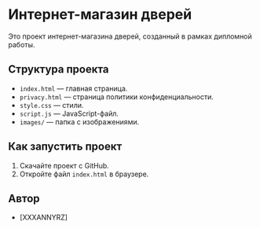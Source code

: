# Интернет-магазин дверей

Это проект интернет-магазина дверей, созданный в рамках дипломной работы.

## Структура проекта
- `index.html` — главная страница.
- `privacy.html` — страница политики конфиденциальности.
- `style.css` — стили.
- `script.js` — JavaScript-файл.
- `images/` — папка с изображениями.

## Как запустить проект
1. Скачайте проект с GitHub.
2. Откройте файл `index.html` в браузере.

## Автор
- [XXXANNYRZ]